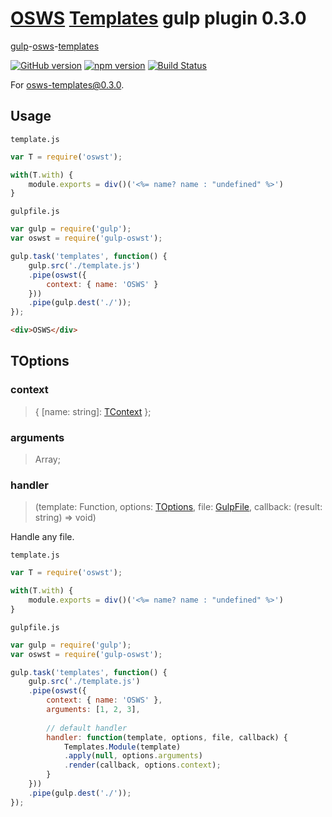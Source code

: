 # [OSWS](https://github.com/OSWS) [Templates](https://github.com/OSWS/OSWS-Templates) gulp plugin 0.3.0

[gulp](gulpjs.com)-[osws](https://github.com/OSWS)-[templates](https://github.com/OSWS/OSWS-Templates)

[![GitHub version](https://badge.fury.io/gh/OSWS%2Fgulp-oswst.svg)](http://badge.fury.io/gh/OSWS%2Fgulp-oswst)
[![npm version](https://badge.fury.io/js/gulp-oswst.svg)](http://badge.fury.io/js/gulp-oswst)
[![Build Status](https://travis-ci.org/OSWS/gulp-oswst.svg)](https://travis-ci.org/OSWS/gulp-oswst)

For [osws-templates@0.3.0](https://github.com/OSWS/OSWS-Templates/releases/tag/0.3.0).

## Usage

`template.js`
```js
var T = require('oswst');

with(T.with) {
    module.exports = div()('<%= name? name : "undefined" %>')
}
```

`gulpfile.js`
```js
var gulp = require('gulp');
var oswst = require('gulp-oswst');

gulp.task('templates', function() {
    gulp.src('./template.js')
    .pipe(oswst({
        context: { name: 'OSWS' }
    }))
    .pipe(gulp.dest('./'));
});
```

```html
<div>OSWS</div>
```

## TOptions

### context
> { [name: string]: [TContext](https://github.com/OSWS/OSWS-Templates/wiki/0.3.0-TContext) };

### arguments
> Array<any>;

### handler
> (template: Function, options: [TOptions](#toptions), file: [GulpFile](https://github.com/gulpjs/gulp-util#new-fileobj), callback: (result: string) => void)

Handle any file.

`template.js`
```js
var T = require('oswst');

with(T.with) {
    module.exports = div()('<%= name? name : "undefined" %>')
}
```

`gulpfile.js`
```js
var gulp = require('gulp');
var oswst = require('gulp-oswst');

gulp.task('templates', function() {
    gulp.src('./template.js')
    .pipe(oswst({
        context: { name: 'OSWS' },
        arguments: [1, 2, 3],
        
        // default handler
        handler: function(template, options, file, callback) {
    		Templates.Module(template)
    		.apply(null, options.arguments)
    		.render(callback, options.context);
        }
    }))
    .pipe(gulp.dest('./'));
});
```